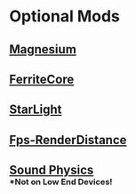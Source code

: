 # **Optional Mods**

## [Magnesium](https://www.curseforge.com/minecraft/mc-mods/sodium-reforged/download/3526076/file)
## [FerriteCore](https://www.curseforge.com/minecraft/mc-mods/ferritecore/download/3767288/file)
## [StarLight](https://www.curseforge.com/minecraft/mc-mods/starlight-forge/download/3706539/file)
## [Fps-RenderDistance](https://www.curseforge.com/minecraft/mc-mods/better-fps-render-distance/download/3766033/file)

## [Sound Physics](https://www.curseforge.com/minecraft/mc-mods/sound-physics-remastered/download/3775919/file)</br><sub><sup>*Not on Low End Devices!</sub></sup>
